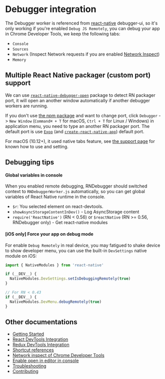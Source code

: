# Debugger integration

The Debugger worker is referenced from [react-native](https://github.com/facebook/react-native/blob/master/local-cli/server/util/) debugger-ui, so it's only working if you're enabled `Debug JS Remotely`, you can debug your app in Chrome Developer Tools, we keep the following tabs:

- `Console`
- `Sources`
- `Network` (Inspect Network requests if you are enabled [Network Inspect](network-inspect-of-chrome-devtools.md))
- `Memory`

## Multiple React Native packager (custom port) support

We can use [`react-native-debugger-open`](../npm-package) package to detect RN packager port, it will open an another window automatically if another debugger workers are running.

If you don't use [the npm package](../npm-package) and want to change port, click `Debugger` -> `New Window` (`Command⌘ + T` for macOS, `Ctrl + T` for Linux / Windows) in application menu, you need to type an another RN packager port. The default port is use [`Expo`](https://github.com/expo/expo) (and [`create-react-native-app`](https://github.com/react-community/create-react-native-app)) default port.

For macOS (10.12+), it used native tabs feature, see [the support page](https://support.apple.com/en-us/HT206998) for known how to use and setting.

## Debugging tips

#### Global variables in console

When you enabled remote debugging, RNDebugger should switched context to `RNDebuggerWorker.js` automatically, so you can get global variables of React Native runtime in the console.

- `$r`: You selected element on react-devtools.
- `showAsyncStorageContentInDev()` - Log AsyncStorage content
- `require('ReactNative')` (RN < 0.56) or `$reactNative` (RN >= 0.56, RNDebugger only) - Get react-native modules

#### [iOS only] Force your app on debug mode

For enable `Debug Remotely` in real device, you may fatigued to shake device to show developer menu, you can use the built-in `DevSettings` native module on iOS:

```js
import { NativeModules } from 'react-native'

if (__DEV__) {
  NativeModules.DevSettings.setIsDebuggingRemotely(true)
}

// For RN < 0.43
if (__DEV__) {
  NativeModules.DevMenu.debugRemotely(true)
}
```

## Other documentations

- [Getting Started](getting-started.md)
- [React DevTools Integration](react-devtools-integration.md)
- [Redux DevTools Integration](redux-devtools-integration.md)
- [Shortcut references](shortcut-references.md)
- [Network inspect of Chrome Developer Tools](network-inspect-of-chrome-devtools.md)
- [Enable open in editor in console](enable-open-in-editor-in-console.md)
- [Troubleshooting](troubleshooting.md)
- [Contributing](contributing.md)
